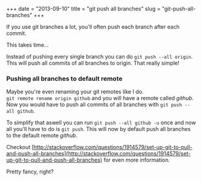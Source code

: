 +++
date = "2013-09-10"
title = "git push all branches"
slug = "git-push-all-branches"
+++

If you use git branches a lot, you'll often push each branch after each commit.

This takes time...  
<!--more-->
Instead of pushing every single branch you can do `git push --all origin`.  
This will push all commits of all branches to origin. That really simple!

### Pushing all branches to default remote

Maybe you're even renaming your git remotes like I do.  
`git remote rename origin github` and you will have a remote called *github*.  
Now you would have to push all commits of all branches with `git push --all github`.

To simplify that aswell you can run `git push --all github -u` once and now all you'll have to do is `git push`. This will now by default push all branches to the default remote *github*.

Checkout [http://stackoverflow.com/questions/1914579/set-up-git-to-pull-and-push-all-branches](http://stackoverflow.com/questions/1914579/set-up-git-to-pull-and-push-all-branches) for even more information.

Pretty fancy, right?
